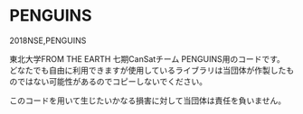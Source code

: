 # PENGUINS
2018NSE,PENGUINS

東北大学FROM THE EARTH 七期CanSatチーム PENGUINS用のコードです。
どなたでも自由に利用できますが使用しているライブラリは当団体が作製したものではない可能性があるのでコピーしないでください。

このコードを用いて生じたいかなる損害に対して当団体は責任を負いません。

